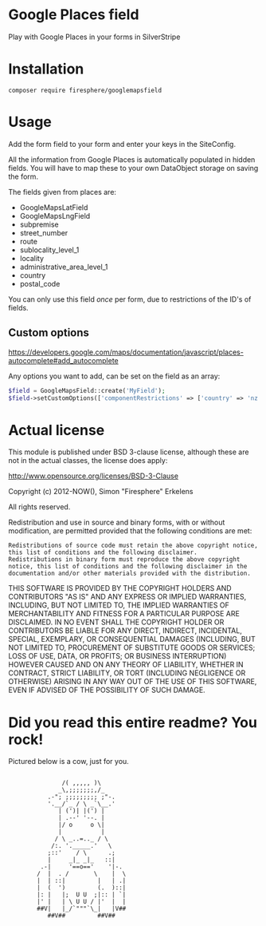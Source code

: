 # Google Places field

Play with Google Places in your forms in SilverStripe

# Installation

`composer require firesphere/googlemapsfield`

# Usage

Add the form field to your form and enter your keys in the SiteConfig.

All the information from Google Places is automatically populated in hidden fields. You will have to map these to your own
DataObject storage on saving the form.

The fields given from places are:

- GoogleMapsLatField
- GoogleMapsLngField
- subpremise
- street_number
- route
- sublocality_level_1
- locality
- administrative_area_level_1
- country
- postal_code
 

You can only use this field _once_ per form, due to restrictions of the ID's of fields.

## Custom options

https://developers.google.com/maps/documentation/javascript/places-autocomplete#add_autocomplete

Any options you want to add, can be set on the field as an array:
```php
$field = GoogleMapsField::create('MyField');
$field->setCustomOptions(['componentRestrictions' => ['country' => 'nz']]);
```

# Actual license

This module is published under BSD 3-clause license, although these are not in the actual classes, the license does apply:

http://www.opensource.org/licenses/BSD-3-Clause

Copyright (c) 2012-NOW(), Simon "Firesphere" Erkelens

All rights reserved.

Redistribution and use in source and binary forms, with or without modification, are permitted provided that the following conditions are met:

    Redistributions of source code must retain the above copyright notice, this list of conditions and the following disclaimer.
    Redistributions in binary form must reproduce the above copyright notice, this list of conditions and the following disclaimer in the documentation and/or other materials provided with the distribution.

THIS SOFTWARE IS PROVIDED BY THE COPYRIGHT HOLDERS AND CONTRIBUTORS "AS IS" AND ANY EXPRESS OR IMPLIED WARRANTIES, INCLUDING, BUT NOT LIMITED TO, THE IMPLIED WARRANTIES OF MERCHANTABILITY AND FITNESS FOR A PARTICULAR PURPOSE ARE DISCLAIMED. IN NO EVENT SHALL THE COPYRIGHT HOLDER OR CONTRIBUTORS BE LIABLE FOR ANY DIRECT, INDIRECT, INCIDENTAL, SPECIAL, EXEMPLARY, OR CONSEQUENTIAL DAMAGES (INCLUDING, BUT NOT LIMITED TO, PROCUREMENT OF SUBSTITUTE GOODS OR SERVICES; LOSS OF USE, DATA, OR PROFITS; OR BUSINESS INTERRUPTION) HOWEVER CAUSED AND ON ANY THEORY OF LIABILITY, WHETHER IN CONTRACT, STRICT LIABILITY, OR TORT (INCLUDING NEGLIGENCE OR OTHERWISE) ARISING IN ANY WAY OUT OF THE USE OF THIS SOFTWARE, EVEN IF ADVISED OF THE POSSIBILITY OF SUCH DAMAGE.


# Did you read this entire readme? You rock!

Pictured below is a cow, just for you.
```

               /( ,,,,, )\
              _\,;;;;;;;,/_
           .-"; ;;;;;;;;; ;"-.
           '.__/`_ / \ _`\__.'
              | (')| |(') |
              | .--' '--. |
              |/ o     o \|
              |           |
             / \ _..=.._ / \
            /:. '._____.'   \
           ;::'    / \      .;
           |     _|_ _|_   ::|
         .-|     '==o=='    '|-.
        /  |  . /       \    |  \
        |  | ::|         |   | .|
        |  (  ')         (.  )::|
        |: |   |;  U U  ;|:: | `|
        |' |   | \ U U / |'  |  |
        ##V|   |_/`"""`\_|   |V##
           ##V##         ##V##
```
